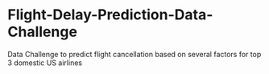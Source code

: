 # Flight-Delay-Prediction-Data-Challenge
Data Challenge to predict flight cancellation based on several factors for top 3 domestic US airlines
